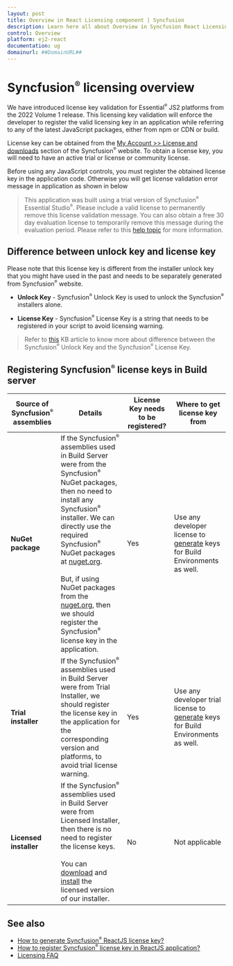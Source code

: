 ```yaml
---
layout: post
title: Overview in React Licensing component | Syncfusion
description: Learn here all about Overview in Syncfusion React Licensing component of Syncfusion Essential JS 2 and more.
control: Overview 
platform: ej2-react
documentation: ug
domainurl: ##DomainURL##
---
```


# Syncfusion<sup style="font-size:70%">&reg;</sup> licensing overview

We have introduced license key validation for Essential<sup style="font-size:70%">&reg;</sup> JS2 platforms from the 2022 Volume 1 release. This licensing key validation will enforce the developer to register the valid licensing key in an application while referring to any of the latest JavaScript packages, either from npm or CDN or build.

License key can be obtained from the [My Account >> License and downloads](https://www.syncfusion.com/account/downloads) section of the Syncfusion<sup style="font-size:70%">&reg;</sup> website. To obtain a license key, you will need to have an active trial or license or community license.

Before using any JavaScript controls, you must register the obtained license key in the application code. Otherwise you will get license validation error message in application as shown in below

> This application was built using a trial version of Syncfusion<sup style="font-size:70%">&reg;</sup> Essential Studio<sup style="font-size:70%">&reg;</sup>. Please include a valid license to permanently remove this license validation message. You can also obtain a free 30 day evaluation license to temporarily remove this message during the evaluation period. Please refer to this [help topic](https://ej2.syncfusion.com/react/documentation/licensing/licensing-errors/#trial-expired) for more information.

## Difference between unlock key and license key

Please note that this license key is different from the installer unlock key that you might have used in the past and needs to be separately generated from Syncfusion<sup style="font-size:70%">&reg;</sup> website.

* **Unlock Key** - Syncfusion<sup style="font-size:70%">&reg;</sup> Unlock Key is used to unlock the Syncfusion<sup style="font-size:70%">&reg;</sup> installers alone.

* **License Key** - Syncfusion<sup style="font-size:70%">&reg;</sup> License Key is a string that needs to be registered in your script to avoid licensing warning.

> Refer to [this](https://www.syncfusion.com/kb/8950/difference-between-the-unlock-key-and-licensing-key) KB article to know more about difference between the Syncfusion<sup style="font-size:70%">&reg;</sup> Unlock Key and the Syncfusion<sup style="font-size:70%">&reg;</sup> License Key.

## Registering Syncfusion<sup style="font-size:70%">&reg;</sup> license keys in Build server

| Source of Syncfusion<sup style="font-size:70%">&reg;</sup> assemblies | Details | License Key needs to be registered? | Where to get license key from |
| ------------- | ------------- | ------------- | ------------- |
| **NuGet package** | If the Syncfusion<sup style="font-size:70%">&reg;</sup> assemblies used in Build Server were from the Syncfusion<sup style="font-size:70%">&reg;</sup> NuGet packages, then no need to install any Syncfusion<sup style="font-size:70%">&reg;</sup> installer. We can directly use the required Syncfusion<sup style="font-size:70%">&reg;</sup> NuGet packages at [nuget.org](http://nuget.org/). <br><br>But, if using NuGet packages from the [nuget.org](https://www.nuget.org/packages?q=syncfusion), then we should register the Syncfusion<sup style="font-size:70%">&reg;</sup> license key in the application.| Yes | Use any developer license to [generate](https://ej2.syncfusion.com/react/documentation/licensing/license-key-generation) keys for Build Environments as well. |
| **Trial installer** | If the Syncfusion<sup style="font-size:70%">&reg;</sup> assemblies used in Build Server were from Trial Installer, we should register the license key in the application for the corresponding version and platforms, to avoid trial license warning. | Yes | Use any developer trial license to [generate](https://ej2.syncfusion.com/react/documentation/licensing/license-key-generation) keys for Build Environments as well. |
| **Licensed installer** |If the Syncfusion<sup style="font-size:70%">&reg;</sup> assemblies used in Build Server were from Licensed Installer, then there is no need to register the license keys.<br><br>You can [download](https://ej2.syncfusion.com/react/documentation/installation/web-installer/download#download-the-license-version) and [install](https://ej2.syncfusion.com/react/documentation/installation/web-installer/installation-using-web-installer) the licensed version of our installer. | No | Not applicable |

## See also

* [How to generate Syncfusion<sup style="font-size:70%">&reg;</sup> ReactJS license key?](https://ej2.syncfusion.com/react/documentation/licensing/license-key-generation/)
* [How to register Syncfusion<sup style="font-size:70%">&reg;</sup> license key in ReactJS application?](https://ej2.syncfusion.com/react/documentation/licensing/license-key-registration/)
* [Licensing FAQ](https://ej2.syncfusion.com/react/documentation/licensing/licensing-troubleshoot/)